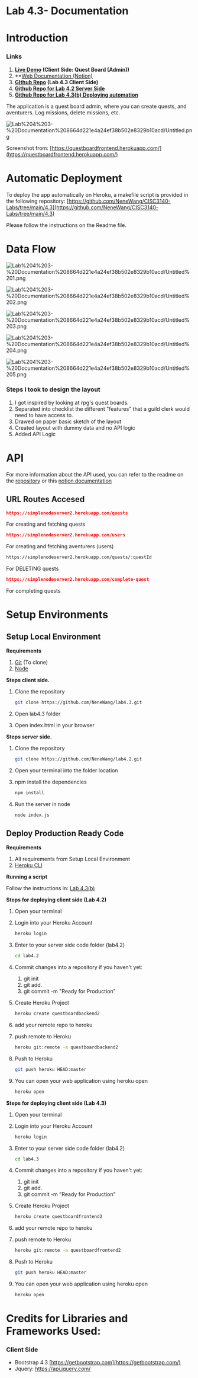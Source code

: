 # Lab 4.3- Documentation

# Introduction

### Links

1. **[Live Demo](https://questboardfrontend.herokuapp.com/) (Client Side: Quest Board (Admin))**
2. **[Web Documentation (Notion)](https://wngnelson.notion.site/Lab-4-3-Documentation-8957ad35470648e792ec244aacf87c66)
3. **[GIthub Repo](https://github.com/NeneWang/lab4.3) (Lab 4.3 Client Side)**
4. **[Github Repo for Lab 4.2 Server Side](https://github.com/NeneWang/lab4.2)**
5. **[Github Repo for Lab 4.3(b) Deploying automation](https://github.com/NeneWang/CISC3140-Labs/tree/main/4.3)**

The application is a quest board admin, where you can create quests, and aventurers. Log missions, delete missions, etc.

![Lab%204%203-%20Documentation%208664d221e4a24ef38b502e8329b10acd/Untitled.png](Lab%204%203-%20Documentation%208664d221e4a24ef38b502e8329b10acd/Untitled.png)

Screenshot from: [https://questboardfrontend.herokuapp.com/](https://questboardfrontend.herokuapp.com/)

# Automatic Deployment

To deploy the app automatically on Heroku, a makefile script is provided in the following repository:  [https://github.com/NeneWang/CISC3140-Labs/tree/main/4.3](https://github.com/NeneWang/CISC3140-Labs/tree/main/4.3)

Please follow the instructions on the Readme file.

# Data Flow

![Lab%204%203-%20Documentation%208664d221e4a24ef38b502e8329b10acd/Untitled%201.png](Lab%204%203-%20Documentation%208664d221e4a24ef38b502e8329b10acd/Untitled%201.png)

![Lab%204%203-%20Documentation%208664d221e4a24ef38b502e8329b10acd/Untitled%202.png](Lab%204%203-%20Documentation%208664d221e4a24ef38b502e8329b10acd/Untitled%202.png)

![Lab%204%203-%20Documentation%208664d221e4a24ef38b502e8329b10acd/Untitled%203.png](Lab%204%203-%20Documentation%208664d221e4a24ef38b502e8329b10acd/Untitled%203.png)

![Lab%204%203-%20Documentation%208664d221e4a24ef38b502e8329b10acd/Untitled%204.png](Lab%204%203-%20Documentation%208664d221e4a24ef38b502e8329b10acd/Untitled%204.png)

![Lab%204%203-%20Documentation%208664d221e4a24ef38b502e8329b10acd/Untitled%205.png](Lab%204%203-%20Documentation%208664d221e4a24ef38b502e8329b10acd/Untitled%205.png)

### Steps I took to design the layout

1. I got inspired by looking at rpg's quest boards.
2. Separated into checklist the different "features" that a guild clerk would need to have access to.
3. Drawed on paper basic sketch of the layout
4. Created layout with dummy data and no API logic
5. Added API Logic


# API

For more information about the API used, you can refer to the readme on the [repository](https://github.com/NeneWang/lab4.2) or this [notion documentation](https://www.notion.so/Lab-4-2-API-bc4c1d0b25c84a24aefecae8636e30eb)

## URL Routes Accesed

```json
https://simplenodeserver2.herokuapp.com/quests
```

For creating and fetching quests

```json
https://simplenodeserver2.herokuapp.com/users
```

For creating and fetching aventurers (users)

```html
https://simplenodeserver2.herokuapp.com/quests/:questId
```

For DELETING quests

```json
https://simplenodeserver2.herokuapp.com/complete-quest
```

For completing quests

# Setup Environments

## Setup Local Environment

**Requirements**

1. [Git](https://git-scm.com/downloads) (To clone)
2. [Node](https://nodejs.org/en/download/)

**Steps client side.**

1. Clone the repository

    ```bash
    git clone https://github.com/NeneWang/lab4.3.git
    ```

2. Open lab4.3 folder
3. Open index.html in your browser 

**Steps server side.**

1. Clone the repository

    ```bash
    git clone https://github.com/NeneWang/lab4.2.git
    ```

2. Open your terminal into the folder location
3. npm install the dependencies

    ```bash
    npm install
    ```

4. Run the server in node

    ```bash
    node index.js
    ```

## Deploy Production Ready Code

**Requirements**

1. All requirements from Setup Local Environment
2. [Heroku CLI](https://devcenter.heroku.com/articles/heroku-cli)

**Running a script**

Follow the instructions in: [Lab 4.3(b)](https://github.com/NeneWang/CISC3140-Labs/tree/main/4.3)

**Steps for deploying client side (Lab 4.2)**

1. Open your terminal 
2. Login into your Heroku Account

    ```bash
    heroku login
    ```

3. Enter to your server side code folder (lab4.2)

    ```bash
    cd lab4.2
    ```

4. Commit changes into a repository if you haven't yet:
    1. git init
    2. git add.
    3. git commit -m "Ready for Production"
5. Create Heroku Project

    ```bash
    heroku create questboardbackend2
    ```

6. add your remote repo to heroku
7. push remote to Heroku

    ```bash
    heroku git:remote -a questboardbackend2
    ```

8. Push to Heroku

    ```bash
    git push heroku HEAD:master
    ```

9. You can open your web application using heroku open

    ```bash
    heroku open
    ```

**Steps for deploying client side (Lab 4.3)**

1. Open your terminal 
2. Login into your Heroku Account

    ```bash
    heroku login
    ```

3. Enter to your server side code folder (lab4.2)

    ```bash
    cd lab4.3
    ```

4. Commit changes into a repository if you haven't yet:
    1. git init
    2. git add.
    3. git commit -m "Ready for Production"
5. Create Heroku Project

    ```bash
    heroku create questboardfrontend2
    ```

6. add your remote repo to heroku
7. push remote to Heroku

    ```bash
    heroku git:remote -a questboardfrontend2
    ```

8. Push to Heroku

    ```bash
    git push heroku HEAD:master
    ```

9. You can open your web application using heroku open

    ```bash
    heroku open
    ```

# Credits for Libraries and Frameworks Used:

### Client Side

- Bootstrap 4.3 [https://getbootstrap.com](https://getbootstrap.com/)
- Jquery: https://api.jquery.com/

